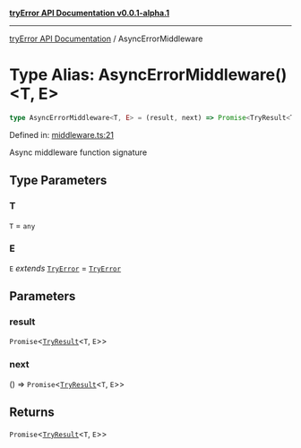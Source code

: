 [**tryError API Documentation v0.0.1-alpha.1**](../index.md)

***

[tryError API Documentation](../index.md) / AsyncErrorMiddleware

# Type Alias: AsyncErrorMiddleware()\<T, E\>

```ts
type AsyncErrorMiddleware<T, E> = (result, next) => Promise<TryResult<T, E>>;
```

Defined in: [middleware.ts:21](https://github.com/oconnorjohnson/tryError/blob/e3ae0308069a4fba073f4543d527ad76373db795/src/middleware.ts#L21)

Async middleware function signature

## Type Parameters

### T

`T` = `any`

### E

`E` *extends* [`TryError`](../interfaces/TryError.md) = [`TryError`](../interfaces/TryError.md)

## Parameters

### result

`Promise`\<[`TryResult`](TryResult.md)\<`T`, `E`\>\>

### next

() => `Promise`\<[`TryResult`](TryResult.md)\<`T`, `E`\>\>

## Returns

`Promise`\<[`TryResult`](TryResult.md)\<`T`, `E`\>\>
